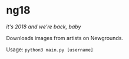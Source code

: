 # ng18
*it's 2018 and we're back, baby*

Downloads images from artists on Newgrounds.

Usage: `python3 main.py [username]`
